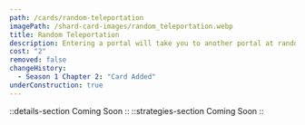 ```yaml
---
path: /cards/random-teleportation
imagePath: /shard-card-images/random_teleportation.webp
title: Random Teleportation
description: Entering a portal will take you to another portal at random.
cost: "2"
removed: false
changeHistory:
  - Season 1 Chapter 2: "Card Added"
underConstruction: true
---
```

::details-section
Coming Soon
::
::strategies-section
Coming Soon
::